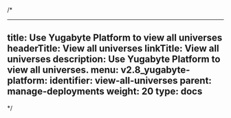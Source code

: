 /*

---
title: Use Yugabyte Platform to view all universes
headerTitle: View all universes
linkTitle: View all universes
description: Use Yugabyte Platform to view all universes.
menu:
  v2.8_yugabyte-platform:
    identifier: view-all-universes
    parent: manage-deployments
    weight: 20
type: docs
---

*/
